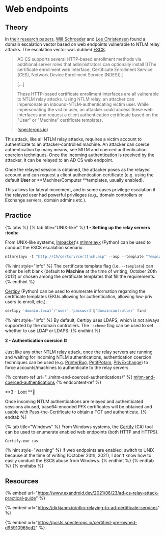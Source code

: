 # Web endpoints

## Theory

In [their research papers](https://posts.specterops.io/certified-pre-owned-d95910965cd2), [Will Schroeder](https://twitter.com/harmj0y) and [Lee Christensen](https://twitter.com/tifkin\_) found a domain escalation vector based on web endpoints vulnerable to NTLM relay attacks. The escalation vector was dubbed [ESC8](https://posts.specterops.io/certified-pre-owned-d95910965cd2#48bd).

> AD CS supports several HTTP-based enrollment methods via additional server roles that administrators can optionally install \[(The certificate enrollment web interface, Certificate Enrollment Service (CES), Network Device Enrollment Service (NDES)).]
>
> \[...]
>
> These HTTP-based certificate enrollment interfaces are all vulnerable to NTLM relay attacks. Using NTLM relay, an attacker can impersonate an inbound-NTLM-authenticating victim user. While impersonating the victim user, an attacker could access these web interfaces and request a client authentication certificate based on the "User" or "Machine" certificate templates.
>
> ([specterops.io](https://posts.specterops.io/certified-pre-owned-d95910965cd2#5c3c))

This attack, like all NTLM relay attacks, requires a victim account to authenticate to an attacker-controlled machine. An attacker can coerce authentication by many means, see MITM and coerced authentication coercion techniques. Once the incoming authentication is received by the attacker, it can be relayed to an AD CS web endpoint.

Once the relayed session is obtained, the attacker poses as the relayed account and can request a client authentication certificate (e.g. using the default **User** or **Machine/Computer **templates, usually enabled).

This allows for lateral movement, and in some cases privilege escalation if the relayed user had powerful privileges (e.g., domain controllers or Exchange servers, domain admins etc.).

## Practice

{% tabs %}
{% tab title="UNIX-like" %}
**1 - Setting up the relay servers **:tools:****

From UNIX-like systems, [Impacket](https://github.com/SecureAuthCorp/impacket)'s [ntlmrelayx](https://github.com/SecureAuthCorp/impacket/blob/master/examples/ntlmrelayx.py) (Python) can be used to conduct the ESC8 escalation scenario.

```python
ntlmrelayx -t "http://CA/certsrv/certfnsh.asp" --asp --template "Template name"
```

{% hint style="info" %}
The certificate template flag (i.e. `--template`) can either be left blank (default to **Machine** at the time of writing, October 20th 2012) or chosen among the certificate templates that fill the requirements.&#x20;
{% endhint %}

[Certipy](https://github.com/ly4k/Certipy) (Python) can be used to enumerate information regarding the certificate templates (EKUs allowing for authentication, allowing low-priv users to enroll, etc.).

```python
certipy 'domain.local'/'user':'password'@'domaincontroller' find
```

{% hint style="info" %}
By default, Certipy uses LDAPS, which is not always supported by the domain controllers. The `-scheme` flag can be used to set whether to use LDAP or LDAPS.
{% endhint %}

**2 - Authentication coercion **:chains:****

Just like any other NTLM relay attack, once the relay servers are running and waiting for incoming NTLM authentications, authentication coercion techniques can be used (e.g. [PrinterBug](../mitm-and-coerced-authentications/ms-rprn.md), [PetitPotam](../mitm-and-coerced-authentications/ms-efsr.md), [PrivExchange](../mitm-and-coerced-authentications/pushsubscription-abuse.md)) to force accounts/machines to authenticate to the relay servers.

{% content-ref url="../mitm-and-coerced-authentications/" %}
[mitm-and-coerced-authentications](../mitm-and-coerced-authentications/)
{% endcontent-ref %}

**3 - Loot **:tada:

Once incoming NTLM authentications are relayed and authenticated sessions abused, base64-encoded PFX certificates will be obtained and usable with [Pass-the-Certificate](../kerberos/pass-the-certificate.md) to obtain a TGT and authenticate.
{% endtab %}

{% tab title="Windows" %}
From Windows systems, the [Certify](https://github.com/GhostPack/Certify) (C#) tool can be used to enumerate enabled web endpoints (both HTTP and HTTPS).

```batch
Certify.exe cas
```

{% hint style="warning" %}
If web endpoints are enabled, switch to UNIX because at the time of writing (October 20th, 2021), I don't know how to easily conduct the ESC8 abuse from Windows.
{% endhint %}
{% endtab %}
{% endtabs %}

## Resources

{% embed url="https://www.exandroid.dev/2021/06/23/ad-cs-relay-attack-practical-guide" %}

{% embed url="https://dirkjanm.io/ntlm-relaying-to-ad-certificate-services" %}

{% embed url="https://posts.specterops.io/certified-pre-owned-d95910965cd2" %}
